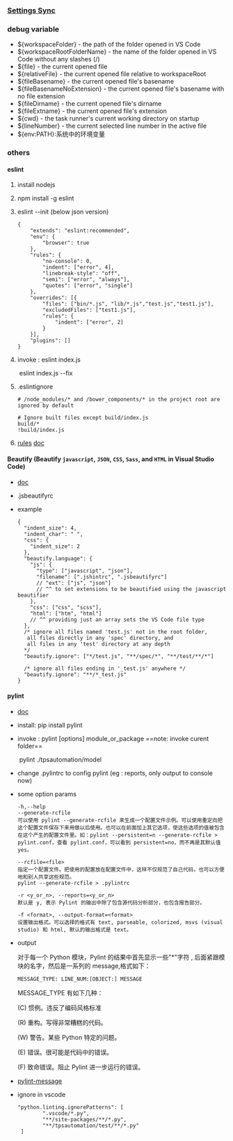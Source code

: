 ### [Settings Sync](https://marketplace.visualstudio.com/items?itemName=Shan.code-settings-sync)

### debug variable

- \${workspaceFolder} - the path of the folder opened in VS Code
- \${workspaceRootFolderName} - the name of the folder opened in VS Code without any slashes (/)
- \${file} - the current opened file
- \${relativeFile} - the current opened file relative to workspaceRoot
- \${fileBasename} - the current opened file's basename
- \${fileBasenameNoExtension} - the current opened file's basename with no file extension
- \${fileDirname} - the current opened file's dirname
- \${fileExtname} - the current opened file's extension
- \${cwd} - the task runner's current working directory on startup
- \${lineNumber} - the current selected line number in the active file
- \${env:PATH}:系统中的环境变量

### others

#### eslint

1. install nodejs

2. npm install -g eslint

3. eslint --init (below json version)

   ```
   {
       "extends": "eslint:recommended",
       "env": {
           "browser": true
       },
       "rules": {
           "no-console": 0,
           "indent": ["error", 4],
           "linebreak-style": "off",
           "semi": ["error", "always"],
           "quotes": ["error", "single"]
       },
       "overrides": [{
           "files": ["bin/*.js", "lib/*.js","test.js","test1.js"],
           "excludedFiles": ["test1.js"],
           "rules": {
               "indent": ["error", 2]
           }
       }],
       "plugins": []
   }
   ```

4. invoke : eslint index.js

   ​ eslint index.js --fix

5. .eslintignore

   ```
   # /node_modules/* and /bower_components/* in the project root are ignored by default

   # Ignore built files except build/index.js
   build/*
   !build/index.js
   ```

6. [rules](http://eslint.cn/docs/rules/) [doc](http://eslint.cn/docs/user-guide/configuring)

#### Beautify (Beautify `javascript`, `JSON`, `CSS`, `Sass`, and `HTML` in Visual Studio Code)

- [doc](https://marketplace.visualstudio.com/items?itemName=HookyQR.beautify)

- .jsbeautifyrc

- example

  ```
  {
    "indent_size": 4,
    "indent_char": " ",
    "css": {
      "indent_size": 2
    },
    "beautify.language": {
      "js": {
        "type": ["javascript", "json"],
        "filename": [".jshintrc", ".jsbeautifyrc"]
        // "ext": ["js", "json"]
        // ^^ to set extensions to be beautified using the javascript beautifier
      },
      "css": ["css", "scss"],
      "html": ["htm", "html"]
      // ^^ providing just an array sets the VS Code file type
    },
    /* ignore all files named 'test.js' not in the root folder,
     all files directly in any 'spec' directory, and
     all files in any 'test' directory at any depth
    */
    "beautify.ignore": ["*/test.js", "**/spec/*", "**/test/**/*"]

    /* ignore all files ending in '_test.js' anywhere */
    "beautify.ignore": "**/*_test.js"
  }
  ```

#### pylint

- [doc](https://pylint.readthedocs.io/en/latest/)

- install: pip install pylint

- invoke : pylint [options] module_or_package ==note: invoke curent folder==

  ​ pylint ./tpsautomation/model

- change .pylintrc to config pylint (eg : reports, only output to console now)

- some option params

  ```
  -h,--help
  --generate-rcfile
  可以使用 pylint --generate-rcfile 来生成一个配置文件示例。可以使用重定向把这个配置文件保存下来用做以后使用。也可以在前面加上其它选项，使这些选项的值被包含在这个产生的配置文件里。如：pylint --persistent=n --generate-rcfile > pylint.conf，查看 pylint.conf，可以看到 persistent=no，而不再是其默认值 yes。

  --rcfile=<file>
  指定一个配置文件。把使用的配置放在配置文件中，这样不仅规范了自己代码，也可以方便地和别人共享这些规范。
  pylint --generate-rcfile > .pylintrc

  -r <y_or_n>, --reports=<y_or_n>
  默认是 y, 表示 Pylint 的输出中除了包含源代码分析部分，也包含报告部分。

  -f <format>, --output-format=<format>
  设置输出格式。可以选择的格式有 text, parseable, colorized, msvs (visual studio) 和 html, 默认的输出格式是 text。
  ```

- output

  对于每一个 Python 模块，Pylint 的结果中首先显示一些"\*"字符 , 后面紧跟模块的名字，然后是一系列的 message,格式如下：

  `MESSAGE_TYPE: LINE_NUM:[OBJECT:] MESSAGE`

  MESSAGE_TYPE 有如下几种：

  (C) 惯例。违反了编码风格标准

  (R) 重构。写得非常糟糕的代码。

  (W) 警告。某些 Python 特定的问题。

  (E) 错误。很可能是代码中的错误。

  (F) 致命错误。阻止 Pylint 进一步运行的错误。

- [pylint-message](https://github.com/janjur/readable-pylint-messages/blob/master/README.md)

- ignore in vscode

  ```
  "python.linting.ignorePatterns": [
          ".vscode/*.py",
          "**/site-packages/**/*.py",
          "**/tpsautomation/test/**/*.py"
   ]
  ```
